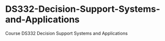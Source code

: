 # DS332-Decision-Support-Systems-and-Applications
Course DS332 Decision Support Systems and Applications
